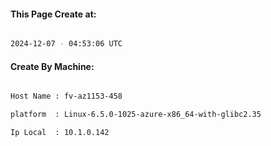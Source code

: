 
   
#### This Page Create at:

```bash

2024-12-07 - 04:53:06 UTC

```

#### Create By Machine:

```bash

Host Name : fv-az1153-458

platform  : Linux-6.5.0-1025-azure-x86_64-with-glibc2.35

Ip Local  : 10.1.0.142

```

